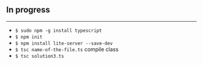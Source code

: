In progress
-----------
- - - - - -

- `$ sudo npm -g install typescript`
- `$ npm init`
- `$ npm install lite-server --save-dev`
- `$ tsc name-of-the-file.ts`
compile class
- `$ tsc solution3.ts`
